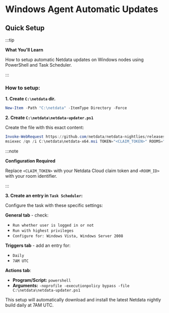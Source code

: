# Windows Agent Automatic Updates

## Quick Setup

:::tip 

**What You'll Learn**

How to setup automatic Netdata updates on Windows nodes using PowerShell and Task Scheduler.

:::

### How to setup:

**1. Create `C:\netdata` dir.**

```powershell
New-Item -Path "C:\netdata" -ItemType Directory -Force
```

**2. Create `C:\netdata\netdata-updater.ps1`**

Create the file with this exact content:

```powershell
Invoke-WebRequest https://github.com/netdata/netdata-nightlies/releases/latest/download/netdata-x64.msi -OutFile C:\netdata\netdata-x64.msi
msiexec /qn /i C:\netdata\netdata-x64.msi TOKEN="<CLAIM_TOKEN>" ROOMS="<ROOM_ID>" 
```

:::note 

**Configuration Required**

Replace `<CLAIM_TOKEN>` with your Netdata Cloud claim token and `<ROOM_ID>` with your room identifier.

:::

**3. Create an entry in `Task Scheduler`:**

Configure the task with these specific settings:

**General tab** - check:
- `Run whether user is logged in or not`
- `Run with highest privileges`
- `Configure for: Windows Vista, Windows Server 2008`

**Triggers tab** - add an entry for:
- `Daily`
- `7AM UTC`

**Actions tab**:
- **Program/Script:** `powershell`
- **Arguments:** `-noprofile -executionpolicy bypass -file C:\netdata\netdata-updater.ps1`

This setup will automatically download and install the latest Netdata nightly build daily at 7AM UTC.